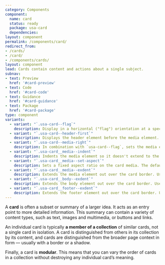 ```yaml
---
category: Components
component:
  name: card
  status: ready
  package: usa-card
  dependencies:
layout: component
permalink: /components/card/
redirect_from:
- /cards/
- /card/
- /components/cards/
layout: component
lead: Cards contain content and actions about a single subject.
subnav:
- text: Preview
  href: '#card-preview'
- text: Code
  href: '#card-code'
- text: Guidance
  href: '#card-guidance'
- text: Package
  href: '#card-package'
type: component
variants:
  - variant: "`.usa-card--flag`"
    description: Display in a horizontal ("flag") orientation at a specified width (`$theme-card-flag-min-width`).
  - variant: "`.usa-card--header-first`"
    description: Displays the header element before the media element.
  - variant: "`.usa-card--media-right`"
    description: In combination with `usa-card--flag`, sets the media element on the right. (Flag cards display media on the left by default.)
  - variant: "`.usa-card__media--indent`"
    description: Indents the media element so it doesn't extend to the edge of the card
  - variant: "`.usa-card__media--set-aspect`"
    description: Sets a fixed aspect ratio on the card media. The default is 16x9, but this can be changed by adding an `add-aspect` utility to the media element, like `usa-card__media--set-aspect.add-aspect-1x1`.
  - variant: "`.usa-card__media--exdent`"
    description: Extends the media element out over the card border. Useful for light-bordered cards
  - variant: "`.usa-card__body--exdent`"
    description: Extends the body element out over the card border. Useful for light-bordered cards
  - variant: "`.usa-card__footer--exdent`"
    description: Extends the footer element out over the card border. Useful for light-bordered cards
---
```


A **card** is often a subset or summary of a larger idea. It acts as an entry point to more detailed information. This summary can contain a variety of content types, such as text, images and multimedia, or buttons and links.

An individual card is typically **a member of a collection** of similar cards, not a single card in isolation. A card is distinguished from others in its collection by its content, and cards are distinguished from the broader page context in form — usually with a border or a shadow.

Finally, a card is **modular**. This means that you can vary the order of cards in a collection without destroying any individual card’s meaning.
